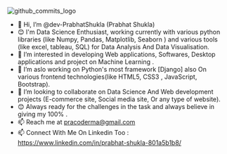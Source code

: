 ![github_commits_logo](https://user-images.githubusercontent.com/83821207/134975906-c46a64f6-2853-432e-bb7e-3c660b520acb.png)
- 👋 Hi, I’m @dev-PrabhatShukla (Prabhat Shukla)
- 😊 I'm Data Science Enthusiast, working currently with various python libraries (like Numpy, Pandas, Matplotlib, Seaborn ) and various tools (like excel, tableau, SQL) for Data Analysis And Data Visualisation.
- 👀 I’m interested in developing Web applications, Softwares, Desktop applications and project on Machine Learning .
- 🌱 I’m aslo working on Python's most framework [Django] also On various frontend technologies(like HTML5, CSS3 , JavaScript, Bootstrap).
- 💞️ I’m looking to collaborate on Data Science And Web development projects (E-commerce site, Social media site, Or any type of website).
- 😊 Always ready for the challenges in the task and always believe in giving my 100% .
- 📫 Reach me at pracoderma@gmail.com
- 📫 Connect With Me On Linkedin Too : https://www.linkedin.com/in/prabhat-shukla-801a5b1b8/

<!---
dev-PrabhatShukla/dev-PrabhatShukla is a ✨ special ✨ repository because its `README.md` (this file) appears on your GitHub profile.
You can click the Preview link to take a look at your changes.
--->
